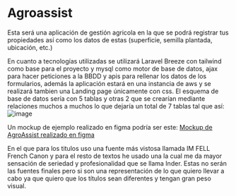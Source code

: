 # Agroassist
Esta será una aplicación de gestión agricola en la que se podrá registrar tus propiedades así como los datos de estas (superficie, semilla plantada, ubicación, etc.)

En cuanto a tecnologías utilizadas se utilizará Laravel Breeze con tailwind como base para el proyecto y mysql como motor de base de datos, ajax para hacer peticiones a la BBDD y apis para rellenar los datos de los formularios, además la aplicación estará en una instancia de aws y se realizará tambien una Landing page únicamente con css.
El esquema de base de datos sería con 5 tablas y otras 2 que se crearían mediante relaciones muchos a muchos lo que dejaría un total de 7 tablas tal que así:
![image](https://user-images.githubusercontent.com/91052453/229483367-c651e23c-e943-4f7d-bac4-57b8983b82d6.png)

Un mockup de ejemplo realizado en figma podría ser este:
[Mockup de AgroAssist realizado en figma](https://www.figma.com/proto/MXfPyJoDNFJHGkmFlTsxDY/AgroAssist?node-id=104-150&scaling=min-zoom&page-id=0%3A1)

En el que para los titulos uso una fuente más vistosa llamada IM FELL French Canon y para el resto de textos he usado una la cual me da mayor sensación de seriedad y profesionalidad que se llama Inder. Estas no serán las fuentes finales pero si son una representación de lo que quiero llevar a cabo ya que quiero que los títulos sean diferentes y tengan gran peso visual. 
